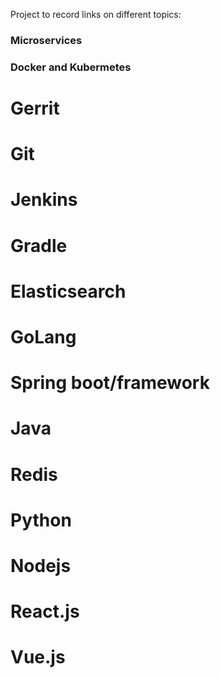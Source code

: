 Project to record links on different topics:

### Microservices
### Docker and Kubermetes
# Gerrit
# Git
# Jenkins
# Gradle
# Elasticsearch
# GoLang
# Spring boot/framework
# Java
# Redis
# Python
# Nodejs
# React.js
# Vue.js

